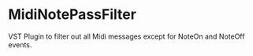 # MidiNotePassFilter
VST Plugin to filter out all Midi messages except for NoteOn and NoteOff events. 
